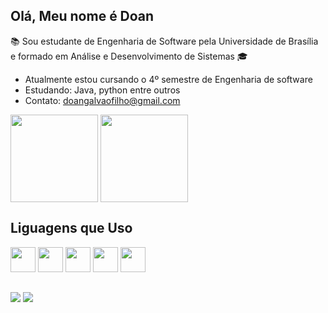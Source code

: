 ## Olá, Meu nome é Doan   
📚 Sou estudante de Engenharia de Software pela Universidade de Brasília e 
formado em Análise e Desenvolvimento de Sistemas 🎓

- Atualmente estou cursando o 4º semestre de Engenharia de software 
- Estudando: Java, python entre outros 
- Contato: doangalvaofilho@gmail.com

<div> 
<img align="center" height = "140cm" src = "https://github-readme-stats.vercel.app/api?username=FilhoDoan&show_icons=true&theme=dark&include_all_commits=true&count_private=true&icon_color=939&ring_color=939&custom_title=Status"/>
<img align="center" height = "140cm" src ="https://github-readme-stats.vercel.app/api/top-langs/?username=FilhoDoan&layout=compact&langs_count=16&theme=dark&show_owner=true&custom_title=Linguagens"/>
</div>

## Liguagens que Uso 
<div>
  
  <img height="40" width="40" src="https://cdn.jsdelivr.net/gh/devicons/devicon/icons/html5/html5-original.svg" />
  <img height="40" width="40" src="https://cdn.jsdelivr.net/gh/devicons/devicon/icons/css3/css3-original.svg" />
  <img height="40" width="40"src="https://cdn.jsdelivr.net/gh/devicons/devicon/icons/javascript/javascript-original.svg" />
  <img height="40" width="40" src="https://cdn.jsdelivr.net/gh/devicons/devicon/icons/java/java-original.svg" />
  <img height="40" width="40" src="https://cdn.jsdelivr.net/gh/devicons/devicon/icons/python/python-original.svg" />
  
<div/>

##
  
<div align>
<a href = "https://www.instagram.com/doan_filhoo" target="blank"> <img src ="https://img.shields.io/badge/Instagram-E4405F?style=for-the-badge&logo=instagram&logoColor=white"></a>
<a href = > <img src ="https://img.shields.io/badge/LinkedIn-0077B5?style=for-the-badge&logo=linkedin&logoColor=white"></a>  
  
</div>



  








